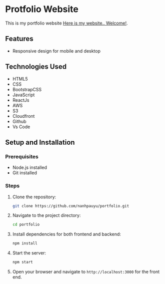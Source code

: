 # Protfolio Website

This is my portfolio website  [Here is my website.. Welcome!](https://d3cpzuf1vpduci.cloudfront.net/).

## Features

- Responsive design for mobile and desktop

## Technologies Used

- HTML5
- CSS
- BootstrapCSS
- JavaScript
- ReactJs
- AWS
- S3
- Cloudfront
- Github
- Vs Code

## Setup and Installation

### Prerequisites

- Node.js installed
- Git installed

### Steps

1. Clone the repository:
   ```bash
   git clone https://github.com/nanhpauyu/portfolio.git
   ```

2. Navigate to the project directory:
   ```bash
   cd portfolio
   ```

3. Install dependencies for both frontend and backend:
   ```bash
   npm install
   ```

4. Start the server:
   ```bash
   npm start
   ```

5. Open your browser and navigate to `http://localhost:3000` for the front end.